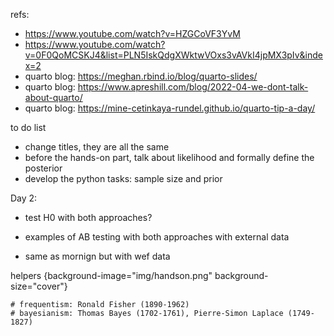 refs:
- https://www.youtube.com/watch?v=HZGCoVF3YvM
- https://www.youtube.com/watch?v=0F0QoMCSKJ4&list=PLN5IskQdgXWktwVOxs3vAVkI4jpMX3pIv&index=2
- quarto blog: https://meghan.rbind.io/blog/quarto-slides/
- quarto blog: https://www.apreshill.com/blog/2022-04-we-dont-talk-about-quarto/
- quarto blog: https://mine-cetinkaya-rundel.github.io/quarto-tip-a-day/




to do list
- change titles, they are all the same
- before the hands-on part, talk about likelihood and formally define the posterior
- develop the python tasks: sample size and prior


Day 2:
- test H0 with both approaches?
- examples of AB testing with both approaches with external data

- same as mornign but with wef data



helpers
{background-image="img/handson.png" background-size="cover"}
```{python}
# frequentism: Ronald Fisher (1890-1962)
# bayesianism: Thomas Bayes (1702-1761), Pierre-Simon Laplace (1749-1827)
```
